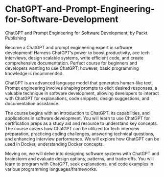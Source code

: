 # ChatGPT-and-Prompt-Engineering-for-Software-Development
ChatGPT and Prompt Engineering for Software Development, by Packt Publishing

Become a ChatGPT and prompt engineering expert in software development! Harness ChatGPT’s power to boost productivity, ace tech interviews, design scalable systems, write efficient code, and create comprehensive documentation. Perfect course for beginners and developers wanting to use ChatGPT; however, basic programming knowledge is recommended.

ChatGPT is an advanced language model that generates human-like text. Prompt engineering involves shaping prompts to elicit desired responses, a valuable technique in software development, allowing developers to interact with ChatGPT for explanations, code snippets, design suggestions, and documentation assistance.

The course begins with an introduction to ChatGPT, its capabilities, and applications in software development. You will learn to use ChatGPT for certification preps as a study aid and resource to understand key concepts. The course covers how ChatGPT can be utilized for tech interview preparation, practicing coding challenges, answering technical questions, and enhancing interview performance. We will explore how ChatGPT can be used in Docker, understanding Docker concepts.

Moving on, we will delve into designing software systems with ChatGPT and brainstorm and evaluate design options, patterns, and trade-offs. You will learn to program with ChatGPT, seek explanations, and code examples in various programming languages/frameworks.
